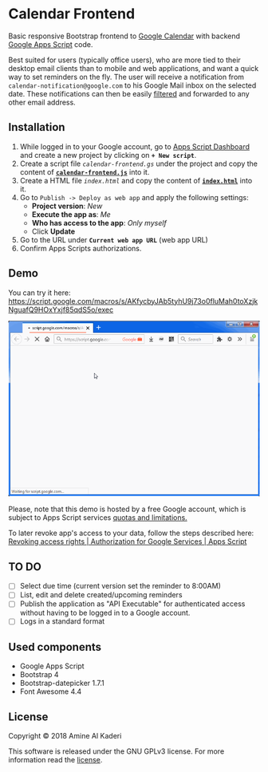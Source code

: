# Calendar Frontend

Basic responsive Bootstrap frontend to [Google Calendar](https://www.google.com/calendar) with backend [Google Apps Script](https://developers.google.com/apps-script/) code.

Best suited for users (typically office users), who are more tied to their desktop email clients than to mobile and web applications, and want a quick way to set reminders on the fly.
The user will receive a notification from `calendar-notification@google.com` to his Google Mail inbox on the selected date. These notifications can then be easily [filtered](https://support.google.com/mail/answer/6579?hl=en) and forwarded to any other email address.

## Installation

1. While logged in to your Google account, go to [Apps Script Dashboard](https://script.google.com/) and create a new project by clicking on **`+ New script`**.
2. Create a script file *`calendar-frontend.gs`* under the project and copy the content of **[`calendar-frontend.js`](calendar-frontend.js)** into it.
3. Create a HTML file *`index.html`* and copy the content of **[`index.html`](index.html)** into it.
4. Go to `Publish -> Deploy as web app` and apply the following settings:
    - **Project version**: *New*
    - **Execute the app as**: *Me*
    - **Who has access to the app**: *Only myself*
    - Click **Update**
5. Go to the URL under **`Current web app URL`** (web app URL)
6. Confirm Apps Scripts authorizations.

## Demo

You can try it here: https://script.google.com/macros/s/AKfycbyJAb5tyhU9j73o0fluMah0toXzjkNguafQ9HOxYxjf85qdS5o/exec

![Animated Gif Demo](calendar-frontend-demo.gif)

Please, note that this demo is hosted by a free Google account, which is subject to Apps Script services [quotas and limitations.](https://developers.google.com/apps-script/guides/services/quotas)

To later revoke app's access to your data, follow the steps described here: [Revoking access rights | Authorization for Google Services  |  Apps Script](https://developers.google.com/apps-script/guides/services/authorization#revoking_access_rights)

## TO DO
- [ ] Select due time (current version set the reminder to 8:00AM)
- [ ] List, edit and delete created/upcoming reminders
- [ ] Publish the application as "API Executable" for authenticated access without having to be logged in to a Google account.
- [ ] Logs in a standard format

## Used components

* Google Apps Script
* Bootstrap 4
* Bootstrap-datepicker 1.7.1
* Font Awesome 4.4

## License

Copyright © 2018 Amine Al Kaderi

This software is released under the GNU GPLv3 license. For more information read the [license](https://www.gnu.org/licenses/gpl-3.0.txt).
